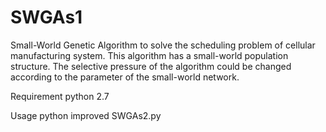# SWGAs1
Small-World Genetic Algorithm to solve the scheduling problem of cellular manufacturing system.
This algorithm has a small-world population structure. The selective pressure of the algorithm could be changed according to the parameter of the small-world network.

Requirement 
python 2.7

Usage
python improved SWGAs2.py
